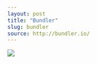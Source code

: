 ```yaml
---
layout: post
title: "Bundler"
slug: bundler
source: http://bundler.io/
---
```


<img src="/beautiful-open/screenshots/bundler.png">
